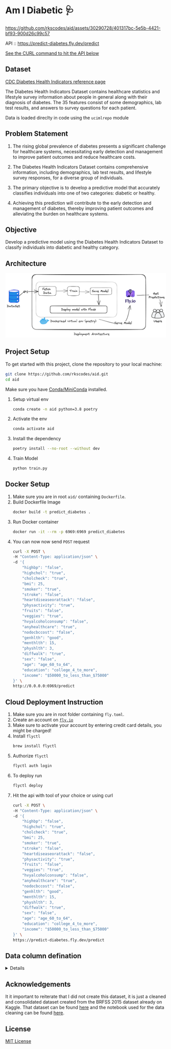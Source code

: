# Am I Diabetic 🩺


https://github.com/rkscodes/aid/assets/30290728/401317bc-5e5b-4421-bf93-900d26c99c57


API :: https://predict-diabetes.fly.dev/predict 

[See the CURL command to hit the API below](#cloud-deployment-instruction)

## Dataset
[CDC Diabetes Health Indicators reference page](https://archive.ics.uci.edu/dataset/891/cdc+diabetes+health+indicators)

The Diabetes Health Indicators Dataset contains healthcare statistics and lifestyle survey information about people in general along with their diagnosis of diabetes. The 35 features consist of some demographics, lab test results, and answers to survey questions for each patient.

Data is loaded direclty in code using the `ucimlrepo` module

## Problem Statement
1. The rising global prevalence of diabetes presents a significant challenge for healthcare systems, necessitating early detection and management to improve patient outcomes and reduce healthcare costs.

2. The Diabetes Health Indicators Dataset contains comprehensive information, including demographics, lab test results, and lifestyle survey responses, for a diverse group of individuals.

3. The primary objective is to develop a predictive model that accurately classifies individuals into one of two categories: diabetic or healthy.

4. Achieving this prediction will contribute to the early detection and management of diabetes, thereby improving patient outcomes and alleviating the burden on healthcare systems.

## Objective
Develop a predictive model using the Diabetes Health Indicators Dataset to classify individuals into diabetic and healthy category.

## Architecture
<img src='assets/arch.png'>


## Project Setup
To get started with this project, clone the repository to your local machine:
```bash
git clone https://github.com/rkscodes/aid.git
cd aid
```
Make sure you have [Conda/MiniConda](https://docs.conda.io/projects/miniconda/en/latest/index.html#quick-command-line-install) installed.
1. Setup virtual env 
	```bash
	conda create -n aid python=3.8 poetry
	```
2. Activate the env 
	```bash
	conda activate aid
	```
3. Install the dependency
	```bash
	poetry install --no-root --without dev
	```
4. Train Model
	```bash
	python train.py
	```

## Docker Setup
1. Make sure you are in root `aid/` containing `Dockerfile`.
2. Build Dockerfile Image
	```bash
	docker build -t predict_diabetes .
	```
3. Run Docker container
	```bash
	docker run -it --rm -p 6969:6969 predict_diabetes
	```
4. You can now now send `POST` request
	```bash
	curl -X POST \
	-H "Content-Type: application/json" \
	-d '{
		"highbp": "false",
		"highchol": "true",
		"cholcheck": "true",
		"bmi": 25,
		"smoker": "true",
		"stroke": "false",
		"heartdiseaseorattack": "false",
		"physactivity": "true",
		"fruits": "false",
		"veggies": "true",
		"hvyalcoholconsump": "false",
		"anyhealthcare": "true",
		"nodocbccost": "false",
		"genhlth": "good",
		"menthlth": 15,
		"physhlth": 3,
		"diffwalk": "true",
		"sex": "false",
		"age": "age_60_to_64",
		"education": "college_4_to_more",
		"income": "$50000_to_less_than_$75000"
	}' \
	http://0.0.0.0:6969/predict
    ```

## Cloud Deployment Instruction
1. Make sure you are in root folder containing `fly.toml`.
2. Create an account on [`fly.io`](https://fly.io)
3. Make sure to activate your account by entering credit card details, you might be charged!
4. Install `flyctl` 
	```bash
	brew install flyctl
	```
5. Authorize `flyctl`
	```bash
	flyctl auth login
	```
6. To deploy run
	```bash
	flyctl deploy
	```
7. Hit the api with tool of your choice or using curl
	```bash
	curl -X POST \
	-H "Content-Type: application/json" \
	-d '{
		"highbp": "false",
		"highchol": "true",
		"cholcheck": "true",
		"bmi": 25,
		"smoker": "true",
		"stroke": "false",
		"heartdiseaseorattack": "false",
		"physactivity": "true",
		"fruits": "false",
		"veggies": "true",
		"hvyalcoholconsump": "false",
		"anyhealthcare": "true",
		"nodocbccost": "false",
		"genhlth": "good",
		"menthlth": 15,
		"physhlth": 3,
		"diffwalk": "true",
		"sex": "false",
		"age": "age_60_to_64",
		"education": "college_4_to_more",
		"income": "$50000_to_less_than_$75000"
	}' \
	https://predict-diabetes.fly.dev/predict
    ```

## Data column defination
<details>

| Variable Name | Role | Type | Demographic | Description | Missing Values |
| --- | --- | --- | --- | --- | --- |
| ID | ID | Integer | Patient ID | no |
| Diabetes_binary | Target | Binary | 0 = no diabetes 1 = prediabetes or diabetes | no |
| HighBP | Feature | Binary | 0 = no high BP 1 = high BP | no |
| HighChol | Feature | Binary | 0 = no high cholesterol 1 = high cholesterol | no |
| CholCheck | Feature | Binary | 0 = no cholesterol check in 5 years 1 = yes cholesterol check in 5 years | no |
| BMI | Feature | Integer | Body Mass Index | no |
| Smoker | Feature | Binary | Have you smoked at least 100 cigarettes in your entire life? [Note: 5 packs = 100 cigarettes] 0 = no 1 = yes | no |
| Stroke | Feature | Binary | (Ever told) you had a stroke. 0 = no 1 = yes | no |
| HeartDiseaseorAttack | Feature | Binary | coronary heart disease (CHD) or myocardial infarction (MI) 0 = no 1 = yes | no |
| PhysActivity | Feature | Binary | physical activity in past 30 days - not including job 0 = no 1 = yes | no |
| Fruits | Feature | Binary | Consume Fruit 1 or more times per day 0 = no 1 = yes | no |
| Veggies | Feature | Binary | Consume Vegetables 1 or more times per day 0 = no 1 = yes | no |
| HvyAlcoholConsump | Feature | Binary | Heavy drinkers (adult men having more than 14 drinks per week and adult women having more than 7 drinks per week) 0 = no 1 = yes | no |
| AnyHealthcare | Feature | Binary | Have any kind of health care coverage, including health insurance, prepaid plans such as HMO, etc. 0 = no 1 = yes | no |
| NoDocbcCost | Feature | Binary | Was there a time in the past 12 months when you needed to see a doctor but could not because of cost? 0 = no 1 = yes | no |
| GenHlth | Feature | Integer | Would you say that in general your health is: scale 1-5 1 = excellent 2 = very good 3 = good 4 = fair 5 = poor | no |
| MentHlth | Feature | Integer | Now thinking about your mental health, which includes stress, depression, and problems with emotions, for how many days during the past 30 days was your mental health not good? scale 1-30 days | no |
| PhysHlth | Feature | Integer | Now thinking about your physical health, which includes physical illness and injury, for how many days during the past 30 days was your physical health not good? scale 1-30 days | no |
| DiffWalk | Feature | Binary | Do you have serious difficulty walking or climbing stairs? 0 = no 1 = yes | no |
| Sex | Feature | Binary | Sex | 0 = female 1 = male | no |
| Age | Feature | Integer | Age | 13-level age category (_AGEG5YR see codebook) 1 = 18-24 9 = 60-64 13 = 80 or older | no |
| Education | Feature | Integer | Education Level | Education level (EDUCA see codebook) scale 1-6 1 = Never attended school or only kindergarten 2 = Grades 1 through 8 (Elementary) 3 = Grades 9 through 11 (Some high school) 4 = Grade 12 or GED (High school graduate) 5 = College 1 year to 3 years (Some college or technical school) 6 = College 4 years or more (College graduate) | no |
| Income | Feature | Integer | Income | Income scale (INCOME2 see codebook) scale 1-8 1 = less than $10,000 5 = less than $35,000 8 = $75,000 or more | no |
</details>

## Acknowledgements
It it important to reiterate that I did not create this dataset, it is just a cleaned and consolidated dataset created from the BRFSS 2015 dataset already on Kaggle. That dataset can be found [here](https://www.kaggle.com/cdc/behavioral-risk-factor-surveillance-system) and the notebook used for the data cleaning can be found [here](https://www.kaggle.com/alexteboul/diabetes-health-indicators-dataset-notebook).

## License
[MIT License](LICENSE)
